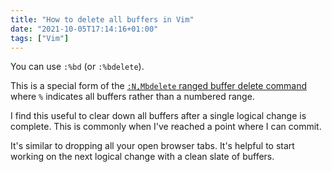 ```yaml
---
title: "How to delete all buffers in Vim"
date: "2021-10-05T17:14:16+01:00"
tags: ["Vim"]
---
```


You can use `:%bd` (or `:%bdelete`).

This is a special form of the
[`:N,Mbdelete` ranged buffer delete command](http://vimdoc.sourceforge.net/htmldoc/windows.html#:bdelete)
where `%` indicates all buffers rather than a numbered range.

I find this useful to clear down all buffers after a single logical change is
complete. This is commonly when I've reached a point where I can commit.

It's similar to dropping all your open browser tabs. It's helpful to start
working on the next logical change with a clean slate of buffers.
